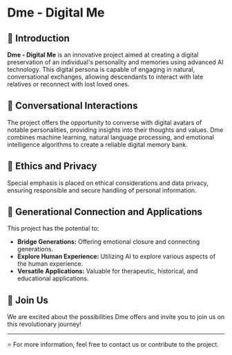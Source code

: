 # Dme - Digital Me

## 🌟 Introduction
**Dme - Digital Me** is an innovative project aimed at creating a digital preservation of an individual's personality and memories using advanced AI technology. This digital persona is capable of engaging in natural, conversational exchanges, allowing descendants to interact with late relatives or reconnect with lost loved ones.

## 💬 Conversational Interactions
The project offers the opportunity to converse with digital avatars of notable personalities, providing insights into their thoughts and values. Dme combines machine learning, natural language processing, and emotional intelligence algorithms to create a reliable digital memory bank.

## 🔐 Ethics and Privacy
Special emphasis is placed on ethical considerations and data privacy, ensuring responsible and secure handling of personal information.

## 🌉 Generational Connection and Applications
This project has the potential to:
- **Bridge Generations:** Offering emotional closure and connecting generations.
- **Explore Human Experience:** Utilizing AI to explore various aspects of the human experience.
- **Versatile Applications:** Valuable for therapeutic, historical, and educational applications.

## 🚀 Join Us
We are excited about the possibilities Dme offers and invite you to join us on this revolutionary journey!

---

⭐ For more information, feel free to contact us or contribute to the project.

